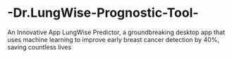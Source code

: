 # -Dr.LungWise-Prognostic-Tool-
An Innovative App LungWise Predictor, a groundbreaking desktop app that uses machine  learning to improve early breast cancer detection by 40%, saving countless lives
